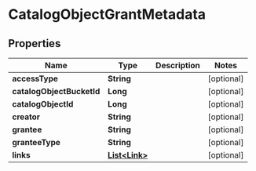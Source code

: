 
# CatalogObjectGrantMetadata

## Properties
Name | Type | Description | Notes
------------ | ------------- | ------------- | -------------
**accessType** | **String** |  |  [optional]
**catalogObjectBucketId** | **Long** |  |  [optional]
**catalogObjectId** | **Long** |  |  [optional]
**creator** | **String** |  |  [optional]
**grantee** | **String** |  |  [optional]
**granteeType** | **String** |  |  [optional]
**links** | [**List&lt;Link&gt;**](Link.md) |  |  [optional]



